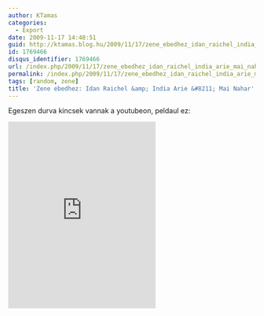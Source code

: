 ```yaml
---
author: KTamas
categories:
  - Export
date: 2009-11-17 14:48:51
guid: http://ktamas.blog.hu/2009/11/17/zene_ebedhez_idan_raichel_india_arie_mai_nahar
id: 1769466
disqus_identifier: 1769466
url: /index.php/2009/11/17/zene_ebedhez_idan_raichel_india_arie_mai_nahar/
permalink: /index.php/2009/11/17/zene_ebedhez_idan_raichel_india_arie_mai_nahar/
tags: [random, zene]
title: 'Zene ebedhez: Idan Raichel &amp; India Arie &#8211; Mai Nahar'
---
```


Egeszen durva kincsek vannak a youtubeon, peldaul ez: 

<iframe src="https://open.spotify.com/embed/track/15xHxOdtiGJTaCn3W8bTmu" width="300" height="380" frameborder="0" allowtransparency="true" allow="encrypted-media"></iframe>
